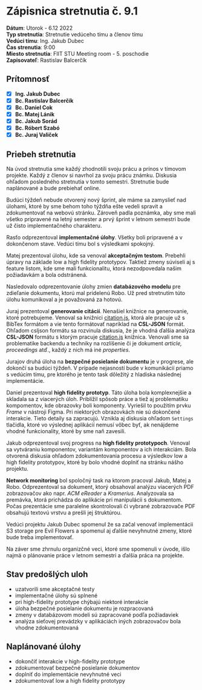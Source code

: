 # Zápisnica stretnutia č. 9.1

**Dátum**: Utorok - 6.12 2022  
**Typ stretnutia**: Stretnutie vedúceho tímu a členov tímu   
**Vedúci tímu**: Ing. Jakub Dubec     
**Čas strenutia**: 9:00     
**Miesto stretnutia**: FIIT STU Meeting room - 5. poschodie   
**Zapisovateľ**: Rastislav Balcerčík

## Prítomnosť

- [x] **Ing. Jakub Dubec**
- [x] **Bc. Rastislav Balcerčík** 
- [x] **Bc. Daniel Cok**
- [x] **Bc. Matej Lánik**
- [x] **Bc. Jakub Sorád**
- [x] **Bc. Róbert Szabó**
- [x] **Bc. Juraj Valiček**

## Priebeh stretnutia

Na úvod stretnutia sme každý zhodnotili svoju prácu a prínos v tímovom projekte.
Každý z členov si navrhol za svoju prácu známku. Diskusia ohľadom posledného stretnutia v tomto semestri. Stretnutie bude naplánované a bude prebiehať online.

Budúci týždeň nebude otvorený nový šprint, ale máme sa zamyslieť nad úlohami, ktoré by sme behom toho týždňa ešte vedeli spravit a zdokumentovať na webovú stránku. Zároveň padla poznámka, aby sme mali všetko pripravené na letný semester a prvý šprint v letnom semestri bude už čisto implementačného charakteru.

Rasťo odprezentoval **implementačné úlohy**. Všetky boli pripravené a v dokončenom stave. Vedúci tímu bol s výsledkami spokojný.

Matej prezentoval úlohu, kde sa venoval **akceptačným testom**. Prebehli úpravy na základe low a high fidelity prototypov. Taktiež zmeny súviseli aj s feature listom, kde sme mali funkcionalitu, ktorá nezodpovedala našim požiadavkám a bola odstránená.

Nasledovalo odprezentovanie úlohy zmien **databázového modelu** pre zdieľanie dokumentu, ktorú mal pridelenú Robo. Už pred stretnutím túto úlohu komunikoval a je považovaná za hotovú.

Juraj prezentoval **generovanie citácií**. Nenašiel knižnice na generovanie, ktoré potrebujeme. Venoval sa knižnici [citation.js](https://citation.js.org/), ktorá ale pracuje už s BibTex formátom a vie tento formátovať napríklad na **CSL-JSON** formát. Ohľadom csljson formátu sa rozvinula diskusia, že je vhodná ďalšia analýza **CSL-JSON** formátu s ktorým pracuje [citation.js](https://citation.js.org/) knižnica. Venovali sme sa problematike backendu a techniky na rozlíšenie či je dokument *article, proceedings* atď., každý z nich má iné *properties*.

Jurajov druhá úloha na **bezpečné posielanie dokumentu** je v progrese, ale dokončí sa budúci týždeň. V prípade nejasností bude v komunikácií priamo s vedúcim tímu, pre ktorého je tento task dôležitý z hladiska následnej implementácie.

Daniel prezentoval **high fidelity prototyp**. Táto úloha bola komplexnejšie a skladala sa z viacerých úloh. Priblížil spôsob práce a tiež aj problematiku kompomentov, kde obrazovky boli komponenty. Vyriešil to použitím prvku *Frame* v nástroji Figma. Pri niektorých obrazovkách nie sú dokončené interakcie. Tieto detaily sa zapracujú. Vznikla aj diskusia ohľadom `Settings` tlačidla, ktoré vo výslednej aplikácií nemusí vôbec byť, ak nenájdeme vhodné funkcionality, ktoré by sme naň zavesili.

Jakub odprezentoval svoj progress na **high fidelity prototypoch**. Venoval sa vytváraniu komponentov, variantám komponentov a ich interakciám. Bola otvorená diskusia ohľadom zdokumentovania procesu a výsledkov low a high fidelity prototypov, ktoré by bolo vhodné doplniť na stránku nášho projektu.

**Network monitoring** bol spoločný task na ktorom pracoval Jakub, Matej a Robo. Odprezentoval sa dokument, ktorý obsahoval analýzu viacerých PDF zobrazovačov ako napr. *ACM eReader* a *Kramerius*. Analyzovala sa premávka, ktorá prichádza do aplikácie pri manipulácii s dokumentom. Počas prezentácie sme paralelne skontrolovali či vybrané zobrazovače PDF obsahujú textovú vrstvu a prešli jej štruktúrou.

Vedúci projektu Jakub Dubec spomenul že sa začal venovať implementácii S3 storage pre Evil Flowers a spomenul aj ďalšie nevyhnutné zmeny, ktoré bude treba implementovať.

Na záver sme zhrnulu organizčné veci, ktoré sme spomenuli v úvode, išlo najmä o plánovanie práce v letnom semestri a ďalšia práca na projekte.

## Stav predošlých uloh

- uzatvorili sme akceptačné testy
- implementačné úlohy sú splnené
- pri high-fidelity prototype chýbajú niektoré interakcie
- úloha bezpečné posielanie dokumentu je rozpracovaná
- zmeny v databázovom modeli sú zapracované podľa požiadaviek
- analýza sieťovej prevádzky v aplikáciách iných zobrazovačov bola vhodne zdokumentovaná

## Naplánované úlohy
- dokončiť interakcie v high-fidelity prototype
- zdokumentovať bezpečné posielanie dokumentov
- doplniť do implementácie nevyhnutné veci
- zdokumentovať low a high fidelity prototypy